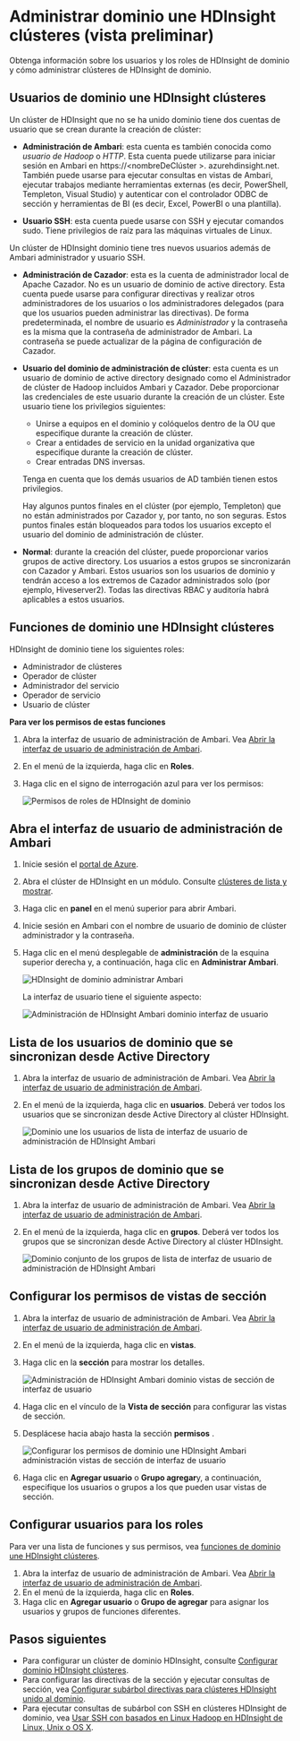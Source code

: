<properties
    pageTitle="Administrar dominio une HDInsight clústeres | Microsoft Azure"
    description="Obtenga información sobre cómo administrar clústeres HDInsight de dominio"
    services="hdinsight"
    documentationCenter=""
    authors="saurinsh"
    manager="jhubbard"
    editor="cgronlun"
    tags=""/>

<tags
    ms.service="hdinsight"
    ms.devlang="na"
    ms.topic="article"
    ms.tgt_pltfrm="na"
    ms.workload="big-data"
    ms.date="10/25/2016"
    ms.author="saurinsh"/>

# <a name="manage-domain-joined-hdinsight-clusters-preview"></a>Administrar dominio une HDInsight clústeres (vista preliminar)



Obtenga información sobre los usuarios y los roles de HDInsight de dominio y cómo administrar clústeres de HDInsight de dominio.

## <a name="users-of-domain-joined-hdinsight-clusters"></a>Usuarios de dominio une HDInsight clústeres

Un clúster de HDInsight que no se ha unido dominio tiene dos cuentas de usuario que se crean durante la creación de clúster:

- **Administración de Ambari**: esta cuenta es también conocida como *usuario de Hadoop* o *HTTP*. Esta cuenta puede utilizarse para iniciar sesión en Ambari en https://&lt;nombreDeClúster >. azurehdinsight.net. También puede usarse para ejecutar consultas en vistas de Ambari, ejecutar trabajos mediante herramientas externas (es decir, PowerShell, Templeton, Visual Studio) y autenticar con el controlador ODBC de sección y herramientas de BI (es decir, Excel, PowerBI o una plantilla).

- **Usuario SSH**: esta cuenta puede usarse con SSH y ejecutar comandos sudo. Tiene privilegios de raíz para las máquinas virtuales de Linux.

Un clúster de HDInsight dominio tiene tres nuevos usuarios además de Ambari administrador y usuario SSH.

- **Administración de Cazador**: esta es la cuenta de administrador local de Apache Cazador. No es un usuario de dominio de active directory. Esta cuenta puede usarse para configurar directivas y realizar otros administradores de los usuarios o los administradores delegados (para que los usuarios pueden administrar las directivas). De forma predeterminada, el nombre de usuario es *Administrador* y la contraseña es la misma que la contraseña de administrador de Ambari. La contraseña se puede actualizar de la página de configuración de Cazador.

- **Usuario del dominio de administración de clúster**: esta cuenta es un usuario de dominio de active directory designado como el Administrador de clúster de Hadoop incluidos Ambari y Cazador. Debe proporcionar las credenciales de este usuario durante la creación de un clúster. Este usuario tiene los privilegios siguientes:

    - Unirse a equipos en el dominio y colóquelos dentro de la OU que especifique durante la creación de clúster.
    - Crear a entidades de servicio en la unidad organizativa que especifique durante la creación de clúster. 
    - Crear entradas DNS inversas.

    Tenga en cuenta que los demás usuarios de AD también tienen estos privilegios. 

    Hay algunos puntos finales en el clúster (por ejemplo, Templeton) que no están administrados por Cazador y, por tanto, no son seguras. Estos puntos finales están bloqueados para todos los usuarios excepto el usuario del dominio de administración de clúster. 

- **Normal**: durante la creación del clúster, puede proporcionar varios grupos de active directory. Los usuarios a estos grupos se sincronizarán con Cazador y Ambari. Estos usuarios son los usuarios de dominio y tendrán acceso a los extremos de Cazador administrados solo (por ejemplo, Hiveserver2). Todas las directivas RBAC y auditoría habrá aplicables a estos usuarios.

## <a name="roles-of-domain-joined-hdinsight-clusters"></a>Funciones de dominio une HDInsight clústeres

HDInsight de dominio tiene los siguientes roles:

- Administrador de clústeres
- Operador de clúster
- Administrador del servicio
- Operador de servicio
- Usuario de clúster

**Para ver los permisos de estas funciones**

1. Abra la interfaz de usuario de administración de Ambari.  Vea [Abrir la interfaz de usuario de administración de Ambari](#open-the-ambari-management-ui).
2. En el menú de la izquierda, haga clic en **Roles**.
3. Haga clic en el signo de interrogación azul para ver los permisos:

    ![Permisos de roles de HDInsight de dominio](./media/hdinsight-domain-joined-manage/hdinsight-domain-joined-roles-permissions.png)

## <a name="open-the-ambari-management-ui"></a>Abra el interfaz de usuario de administración de Ambari

1. Inicie sesión el [portal de Azure](https://portal.azure.com).
2. Abra el clúster de HDInsight en un módulo. Consulte [clústeres de lista y mostrar](hdinsight-administer-use-management-portal.md#list-and-show-clusters).
3. Haga clic en **panel** en el menú superior para abrir Ambari.
4. Inicie sesión en Ambari con el nombre de usuario de dominio de clúster administrador y la contraseña.
5. Haga clic en el menú desplegable de **administración** de la esquina superior derecha y, a continuación, haga clic en **Administrar Ambari**.

    ![HDInsight de dominio administrar Ambari](./media/hdinsight-domain-joined-manage/hdinsight-domain-joined-manage-ambari.png)

    La interfaz de usuario tiene el siguiente aspecto:

    ![Administración de HDInsight Ambari dominio interfaz de usuario](./media/hdinsight-domain-joined-manage/hdinsight-domain-joined-ambari-management-ui.png)

## <a name="list-the-domain-users-synchronized-from-your-active-directory"></a>Lista de los usuarios de dominio que se sincronizan desde Active Directory

1. Abra la interfaz de usuario de administración de Ambari.  Vea [Abrir la interfaz de usuario de administración de Ambari](#open-the-ambari-management-ui).
2. En el menú de la izquierda, haga clic en **usuarios**. Deberá ver todos los usuarios que se sincronizan desde Active Directory al clúster HDInsight.

    ![Dominio une los usuarios de lista de interfaz de usuario de administración de HDInsight Ambari](./media/hdinsight-domain-joined-manage/hdinsight-domain-joined-ambari-management-ui-users.png)

## <a name="list-the-domain-groups-synchronized-from-your-active-directory"></a>Lista de los grupos de dominio que se sincronizan desde Active Directory

1. Abra la interfaz de usuario de administración de Ambari.  Vea [Abrir la interfaz de usuario de administración de Ambari](#open-the-ambari-management-ui).
2. En el menú de la izquierda, haga clic en **grupos**. Deberá ver todos los grupos que se sincronizan desde Active Directory al clúster HDInsight.

    ![Dominio conjunto de los grupos de lista de interfaz de usuario de administración de HDInsight Ambari](./media/hdinsight-domain-joined-manage/hdinsight-domain-joined-ambari-management-ui-groups.png)


## <a name="configure-hive-views-permissions"></a>Configurar los permisos de vistas de sección

1. Abra la interfaz de usuario de administración de Ambari.  Vea [Abrir la interfaz de usuario de administración de Ambari](#open-the-ambari-management-ui).
2. En el menú de la izquierda, haga clic en **vistas**.
3. Haga clic en la **sección** para mostrar los detalles.

    ![Administración de HDInsight Ambari dominio vistas de sección de interfaz de usuario](./media/hdinsight-domain-joined-manage/hdinsight-domain-joined-ambari-management-ui-hive-views.png)

4. Haga clic en el vínculo de la **Vista de sección** para configurar las vistas de sección.
5. Desplácese hacia abajo hasta la sección **permisos** .

    ![Configurar los permisos de dominio une HDInsight Ambari administración vistas de sección de interfaz de usuario](./media/hdinsight-domain-joined-manage/hdinsight-domain-joined-ambari-management-ui-hive-views-permissions.png)

6. Haga clic en **Agregar usuario** o **Grupo agregar**y, a continuación, especifique los usuarios o grupos a los que pueden usar vistas de sección. 

## <a name="configure-users-for-the-roles"></a>Configurar usuarios para los roles

 Para ver una lista de funciones y sus permisos, vea [funciones de dominio une HDInsight clústeres](#roles-of-domain---joined-hdinsight-clusters).

1. Abra la interfaz de usuario de administración de Ambari.  Vea [Abrir la interfaz de usuario de administración de Ambari](#open-the-ambari-management-ui).
2. En el menú de la izquierda, haga clic en **Roles**.
3. Haga clic en **Agregar usuario** o **Grupo de agregar** para asignar los usuarios y grupos de funciones diferentes.
 
## <a name="next-steps"></a>Pasos siguientes

- Para configurar un clúster de dominio HDInsight, consulte [Configurar dominio HDInsight clústeres](hdinsight-domain-joined-configure.md).
- Para configurar las directivas de la sección y ejecutar consultas de sección, vea [Configurar subárbol directivas para clústeres HDInsight unido al dominio](hdinsight-domain-joined-run-hive.md).
- Para ejecutar consultas de subárbol con SSH en clústeres HDInsight de dominio, vea [Usar SSH con basados en Linux Hadoop en HDInsight de Linux, Unix o OS X](hdinsight-hadoop-linux-use-ssh-unix.md#connect-to-a-domain-joined-hdinsight-cluster).
